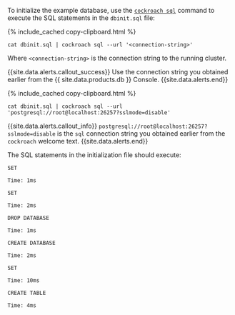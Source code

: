 
To initialize the example database, use the [`cockroach sql`](cockroach-sql.html) command to execute the SQL statements in the `dbinit.sql` file:

<div class="filter-content" markdown="1" data-scope="cockroachcloud">

{% include_cached copy-clipboard.html %}
~~~ shell
cat dbinit.sql | cockroach sql --url '<connection-string>'
~~~

Where `<connection-string>` is the connection string to the running cluster.

<div class="filter-content" markdown="1" data-scope="cockroachcloud">

{{site.data.alerts.callout_success}}
Use the connection string you obtained earlier from the {{ site.data.products.db }} Console.
{{site.data.alerts.end}}

</div>

<div class="filter-content" markdown="1" data-scope="local">

{% include_cached copy-clipboard.html %}
~~~ shell
cat dbinit.sql | cockroach sql --url 'postgresql://root@localhost:26257?sslmode=disable'
~~~

{{site.data.alerts.callout_info}}
`postgresql://root@localhost:26257?sslmode=disable` is the `sql` connection string you obtained earlier from the `cockroach` welcome text.
{{site.data.alerts.end}}

</div>

The SQL statements in the initialization file should execute:

~~~
SET

Time: 1ms

SET

Time: 2ms

DROP DATABASE

Time: 1ms

CREATE DATABASE

Time: 2ms

SET

Time: 10ms

CREATE TABLE

Time: 4ms
~~~
